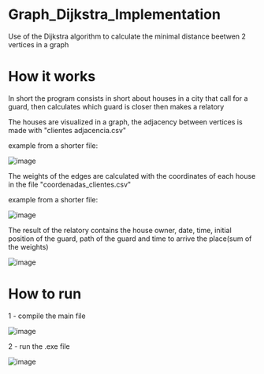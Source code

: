 # Graph_Dijkstra_Implementation
 Use of the Dijkstra algorithm to calculate the minimal distance beetwen 2 vertices in a graph

# How it works
 In short the program consists in short about houses in a city that call for a guard, then calculates which guard is closer then makes a relatory

 The houses are visualized in a graph, the adjacency between vertices is made with "clientes adjacencia.csv"

 example from a shorter file:
 
 ![image](https://github.com/MaBonfim/Graph_Dijkstra_Implementation/assets/126115600/719aeea3-c97d-43a7-97f0-f3bd8f4d4907)

 The weights of the edges are calculated with the coordinates of each house in the file "coordenadas_clientes.csv"

 example from a shorter file:
 
 ![image](https://github.com/MaBonfim/Graph_Dijkstra_Implementation/assets/126115600/d2fd1c93-73f5-4150-91d0-89a0837475a8)

 The result of the relatory contains the house owner, date, time, initial position of the guard, path of the guard and time to arrive the place(sum of the weights)


 ![image](https://github.com/MaBonfim/Graph_Dijkstra_Implementation/assets/126115600/bd9fa5fb-cf7f-4017-9774-8059f50bf403)

# How to run
 1 - compile the main file
 
  ![image](https://github.com/MaBonfim/Graph_Dijkstra_Implementation/assets/126115600/5c39c15b-cfec-408c-b629-f7649d99b5ff)

 2 - run the .exe file
 
  ![image](https://github.com/MaBonfim/Graph_Dijkstra_Implementation/assets/126115600/bf171c79-d1e3-4324-a91a-7dff3c60e3b6)




 
